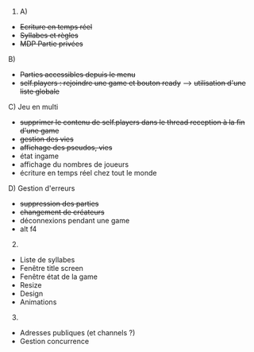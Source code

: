 1) A) 
- ~~Ecriture en temps réel~~
- ~~Syllabes et règles~~
- ~~MDP Partie privées~~

B) 
- ~~Parties accessibles depuis le menu~~
- ~~self.players : rejoindre une game et bouton ready~~
    --> ~~utilisation d'une liste globale~~

C) Jeu en multi
- ~~supprimer le contenu de self.players dans le thread reception à la fin d'une game~~
- ~~gestion des vies~~
- ~~affichage des pseudos, vies~~
- état ingame
- affichage du nombres de joueurs
- écriture en temps réel chez tout le monde

D) Gestion d'erreurs
- ~~suppression des parties~~
- ~~changement de créateurs~~
- déconnexions pendant une game
- alt f4

2) 
- Liste de syllabes
- Fenêtre title screen
- Fenêtre état de la game
- Resize
- Design
- Animations

3) 
- Adresses publiques (et channels ?)
- Gestion concurrence

